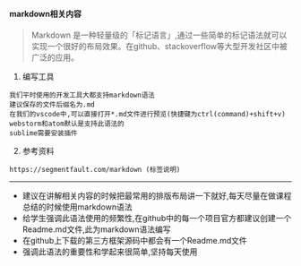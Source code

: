 #### markdown相关内容
> Markdown 是一种轻量级的「标记语言」,通过一些简单的标记语法就可以实现一个很好的布局效果。在github、stackoverflow等大型开发社区中被广泛的应用。

1. 编写工具
  ```
  我们平时使用的开发工具大都支持markdown语法
  建议保存的文件后缀名为.md
  在我们的vscode中,可以直接打开*.md文件进行预览(快捷键为ctrl(command)+shift+v)
  webstorm和atom默认是支持此语法的
  sublime需要安装插件
  ```

2. 参考资料
  ```
  https://segmentfault.com/markdown (标签说明)
  ```

---
* 建议在讲解相关内容的时候把最常用的排版布局讲一下就好,每天尽量在做课程总结的时候使用markdown语法
* 给学生强调此语法使用的频繁性,在github中的每一个项目官方都建议创建一个Readme.md文件,此为markdown语法编写
* 在github上下载的第三方框架源码中都会有一个Readme.md文件
* 强调此语法的重要性和学起来很简单,坚持每天使用
